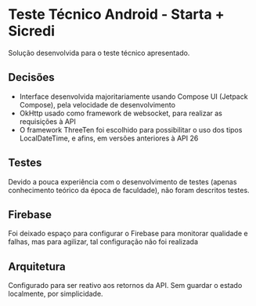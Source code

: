 # Teste Técnico Android - Starta + Sicredi

Solução desenvolvida para o teste técnico apresentado.

## Decisões

- Interface desenvolvida majoritariamente usando Compose UI (Jetpack Compose), pela velocidade de desenvolvimento
- OkHttp usado como framework de websocket, para realizar as requisições à API
- O framework ThreeTen foi escolhido para possibilitar o uso dos tipos LocalDateTime, e afins, em versões anteriores à API 26

## Testes

Devido a pouca experiência com o desenvolvimento de testes (apenas conhecimento teórico da época de faculdade), não foram descritos testes.

## Firebase

Foi deixado espaço para configurar o Firebase para monitorar qualidade e falhas, mas para agilizar, tal configuração não foi realizada

## Arquitetura

Configurado para ser reativo aos retornos da API. Sem guardar o estado localmente, por simplicidade.

